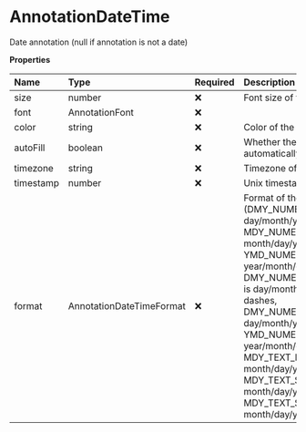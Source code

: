 # AnnotationDateTime

Date annotation (null if annotation is not a date)

**Properties**

| Name      | Type                     | Required | Description                                                                                                                                                                                                                                                                                                                                                                                                                                                                               |
| :-------- | :----------------------- | :------- | :---------------------------------------------------------------------------------------------------------------------------------------------------------------------------------------------------------------------------------------------------------------------------------------------------------------------------------------------------------------------------------------------------------------------------------------------------------------------------------------- |
| size      | number                   | ❌       | Font size of the text in pt                                                                                                                                                                                                                                                                                                                                                                                                                                                               |
| font      | AnnotationFont           | ❌       |                                                                                                                                                                                                                                                                                                                                                                                                                                                                                           |
| color     | string                   | ❌       | Color of the text in hex format                                                                                                                                                                                                                                                                                                                                                                                                                                                           |
| autoFill  | boolean                  | ❌       | Whether the date should be automatically filled                                                                                                                                                                                                                                                                                                                                                                                                                                           |
| timezone  | string                   | ❌       | Timezone of the date                                                                                                                                                                                                                                                                                                                                                                                                                                                                      |
| timestamp | number                   | ❌       | Unix timestamp of the date                                                                                                                                                                                                                                                                                                                                                                                                                                                                |
| format    | AnnotationDateTimeFormat | ❌       | Format of the date time (DMY_NUMERIC_SLASH is day/month/year with slashes, MDY_NUMERIC_SLASH is month/day/year with slashes, YMD_NUMERIC_SLASH is year/month/day with slashes, DMY_NUMERIC_DASH_SHORT is day/month/year with dashes, DMY_NUMERIC_DASH is day/month/year with dashes, YMD_NUMERIC_DASH is year/month/day with dashes, MDY_TEXT_DASH_SHORT is month/day/year with dashes, MDY_TEXT_SPACE_SHORT is month/day/year with spaces, MDY_TEXT_SPACE is month/day/year with spaces) |
